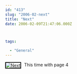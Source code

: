 ```yaml
---
id: "413"
slug: "2006-02-next"
title: "Next"
date: 2006-02-09T21:47:06.000Z



tags:

  - "General"
---
```

<div class="sqs-html-content">
  <div style="float: left; margin-right: 10px; margin-bottom: 10px;"> <a href="http://www.flickr.com/photos/mclazarus/97761569/" title="Next"><img src="http://static.flickr.com/37/97761569_14c1ab56c2_m.jpg" alt="Next" style="border: solid 2px #000000;" /></a>
</div>
<p>This time with page 4
<br clear="all" /></p>
</div>
